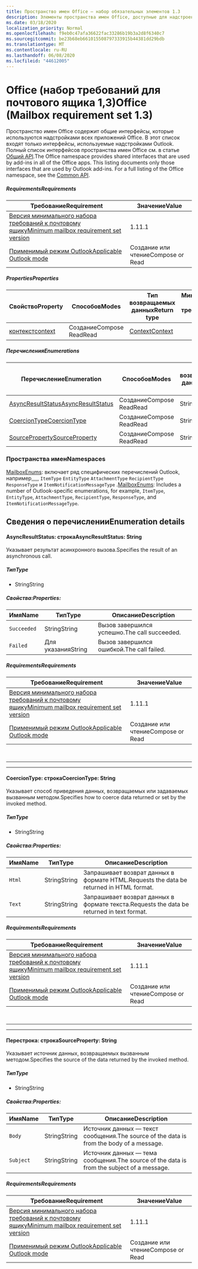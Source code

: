 ```yaml
---
title: Пространство имен Office — набор обязательных элементов 1.3
description: Элементы пространства имен Office, доступные для надстроек Outlook с помощью набора требований API почтовых ящиков 1,3.
ms.date: 03/18/2020
localization_priority: Normal
ms.openlocfilehash: f9eb0c47afa36622fac33286b19b3a2d8f6340c7
ms.sourcegitcommit: be23b68eb661015508797333915b44381dd29bdb
ms.translationtype: MT
ms.contentlocale: ru-RU
ms.lasthandoff: 06/08/2020
ms.locfileid: "44612005"
---
```

# <a name="office-mailbox-requirement-set-13"></a><span data-ttu-id="cfeac-103">Office (набор требований для почтового ящика 1,3)</span><span class="sxs-lookup"><span data-stu-id="cfeac-103">Office (Mailbox requirement set 1.3)</span></span>

<span data-ttu-id="cfeac-p101">Пространство имен Office содержит общие интерфейсы, которые используются надстройками всех приложений Office. В этот список входят только интерфейсы, используемые надстройками Outlook. Полный список интерфейсов пространства имен Office см. в статье [Общий API](/javascript/api/office).</span><span class="sxs-lookup"><span data-stu-id="cfeac-p101">The Office namespace provides shared interfaces that are used by add-ins in all of the Office apps. This listing documents only those interfaces that are used by Outlook add-ins. For a full listing of the Office namespace, see the [Common API](/javascript/api/office).</span></span>

##### <a name="requirements"></a><span data-ttu-id="cfeac-106">Requirements</span><span class="sxs-lookup"><span data-stu-id="cfeac-106">Requirements</span></span>

|<span data-ttu-id="cfeac-107">Требование</span><span class="sxs-lookup"><span data-stu-id="cfeac-107">Requirement</span></span>| <span data-ttu-id="cfeac-108">Значение</span><span class="sxs-lookup"><span data-stu-id="cfeac-108">Value</span></span>|
|---|---|
|[<span data-ttu-id="cfeac-109">Версия минимального набора требований к почтовому ящику</span><span class="sxs-lookup"><span data-stu-id="cfeac-109">Minimum mailbox requirement set version</span></span>](../../requirement-sets/outlook-api-requirement-sets.md)| <span data-ttu-id="cfeac-110">1.1</span><span class="sxs-lookup"><span data-stu-id="cfeac-110">1.1</span></span>|
|[<span data-ttu-id="cfeac-111">Применимый режим Outlook</span><span class="sxs-lookup"><span data-stu-id="cfeac-111">Applicable Outlook mode</span></span>](../../../outlook/outlook-add-ins-overview.md#extension-points)| <span data-ttu-id="cfeac-112">Создание или чтение</span><span class="sxs-lookup"><span data-stu-id="cfeac-112">Compose or Read</span></span>|

##### <a name="properties"></a><span data-ttu-id="cfeac-113">Properties</span><span class="sxs-lookup"><span data-stu-id="cfeac-113">Properties</span></span>

| <span data-ttu-id="cfeac-114">Свойство</span><span class="sxs-lookup"><span data-stu-id="cfeac-114">Property</span></span> | <span data-ttu-id="cfeac-115">Способов</span><span class="sxs-lookup"><span data-stu-id="cfeac-115">Modes</span></span> | <span data-ttu-id="cfeac-116">Тип возвращаемых данных</span><span class="sxs-lookup"><span data-stu-id="cfeac-116">Return type</span></span> | <span data-ttu-id="cfeac-117">Минимальные</span><span class="sxs-lookup"><span data-stu-id="cfeac-117">Minimum</span></span><br><span data-ttu-id="cfeac-118">набор требований</span><span class="sxs-lookup"><span data-stu-id="cfeac-118">requirement set</span></span> |
|---|---|---|:---:|
| [<span data-ttu-id="cfeac-119">контекст</span><span class="sxs-lookup"><span data-stu-id="cfeac-119">context</span></span>](office.context.md) | <span data-ttu-id="cfeac-120">Создание</span><span class="sxs-lookup"><span data-stu-id="cfeac-120">Compose</span></span><br><span data-ttu-id="cfeac-121">Read</span><span class="sxs-lookup"><span data-stu-id="cfeac-121">Read</span></span> | [<span data-ttu-id="cfeac-122">Context</span><span class="sxs-lookup"><span data-stu-id="cfeac-122">Context</span></span>](/javascript/api/office/office.context?view=outlook-js-1.3) | [<span data-ttu-id="cfeac-123">1.1</span><span class="sxs-lookup"><span data-stu-id="cfeac-123">1.1</span></span>](../requirement-set-1.1/outlook-requirement-set-1.1.md) |

##### <a name="enumerations"></a><span data-ttu-id="cfeac-124">Перечисления</span><span class="sxs-lookup"><span data-stu-id="cfeac-124">Enumerations</span></span>

| <span data-ttu-id="cfeac-125">Перечисление</span><span class="sxs-lookup"><span data-stu-id="cfeac-125">Enumeration</span></span> | <span data-ttu-id="cfeac-126">Способов</span><span class="sxs-lookup"><span data-stu-id="cfeac-126">Modes</span></span> | <span data-ttu-id="cfeac-127">Тип возвращаемых данных</span><span class="sxs-lookup"><span data-stu-id="cfeac-127">Return type</span></span> | <span data-ttu-id="cfeac-128">Минимальные</span><span class="sxs-lookup"><span data-stu-id="cfeac-128">Minimum</span></span><br><span data-ttu-id="cfeac-129">набор требований</span><span class="sxs-lookup"><span data-stu-id="cfeac-129">requirement set</span></span> |
|---|---|---|:---:|
| [<span data-ttu-id="cfeac-130">AsyncResultStatus</span><span class="sxs-lookup"><span data-stu-id="cfeac-130">AsyncResultStatus</span></span>](#asyncresultstatus-string) | <span data-ttu-id="cfeac-131">Создание</span><span class="sxs-lookup"><span data-stu-id="cfeac-131">Compose</span></span><br><span data-ttu-id="cfeac-132">Read</span><span class="sxs-lookup"><span data-stu-id="cfeac-132">Read</span></span> | <span data-ttu-id="cfeac-133">String</span><span class="sxs-lookup"><span data-stu-id="cfeac-133">String</span></span> | [<span data-ttu-id="cfeac-134">1.1</span><span class="sxs-lookup"><span data-stu-id="cfeac-134">1.1</span></span>](../requirement-set-1.1/outlook-requirement-set-1.1.md) |
| [<span data-ttu-id="cfeac-135">CoercionType</span><span class="sxs-lookup"><span data-stu-id="cfeac-135">CoercionType</span></span>](#coerciontype-string) | <span data-ttu-id="cfeac-136">Создание</span><span class="sxs-lookup"><span data-stu-id="cfeac-136">Compose</span></span><br><span data-ttu-id="cfeac-137">Read</span><span class="sxs-lookup"><span data-stu-id="cfeac-137">Read</span></span> | <span data-ttu-id="cfeac-138">String</span><span class="sxs-lookup"><span data-stu-id="cfeac-138">String</span></span> | [<span data-ttu-id="cfeac-139">1.1</span><span class="sxs-lookup"><span data-stu-id="cfeac-139">1.1</span></span>](../requirement-set-1.1/outlook-requirement-set-1.1.md) |
| [<span data-ttu-id="cfeac-140">SourceProperty</span><span class="sxs-lookup"><span data-stu-id="cfeac-140">SourceProperty</span></span>](#sourceproperty-string) | <span data-ttu-id="cfeac-141">Создание</span><span class="sxs-lookup"><span data-stu-id="cfeac-141">Compose</span></span><br><span data-ttu-id="cfeac-142">Read</span><span class="sxs-lookup"><span data-stu-id="cfeac-142">Read</span></span> | <span data-ttu-id="cfeac-143">String</span><span class="sxs-lookup"><span data-stu-id="cfeac-143">String</span></span> | [<span data-ttu-id="cfeac-144">1.1</span><span class="sxs-lookup"><span data-stu-id="cfeac-144">1.1</span></span>](../requirement-set-1.1/outlook-requirement-set-1.1.md) |

### <a name="namespaces"></a><span data-ttu-id="cfeac-145">Пространства имен</span><span class="sxs-lookup"><span data-stu-id="cfeac-145">Namespaces</span></span>

<span data-ttu-id="cfeac-146">[MailboxEnums](/javascript/api/outlook/office.mailboxenums.attachmentcontentformat?view=outlook-js-1.3): включает ряд специфических перечислений Outlook, например,,,,, `ItemType` `EntityType` `AttachmentType` `RecipientType` `ResponseType` и `ItemNotificationMessageType` .</span><span class="sxs-lookup"><span data-stu-id="cfeac-146">[MailboxEnums](/javascript/api/outlook/office.mailboxenums.attachmentcontentformat?view=outlook-js-1.3): Includes a number of Outlook-specific enumerations, for example, `ItemType`, `EntityType`, `AttachmentType`, `RecipientType`, `ResponseType`, and `ItemNotificationMessageType`.</span></span>

## <a name="enumeration-details"></a><span data-ttu-id="cfeac-147">Сведения о перечислении</span><span class="sxs-lookup"><span data-stu-id="cfeac-147">Enumeration details</span></span>

#### <a name="asyncresultstatus-string"></a><span data-ttu-id="cfeac-148">AsyncResultStatus: строка</span><span class="sxs-lookup"><span data-stu-id="cfeac-148">AsyncResultStatus: String</span></span>

<span data-ttu-id="cfeac-149">Указывает результат асинхронного вызова.</span><span class="sxs-lookup"><span data-stu-id="cfeac-149">Specifies the result of an asynchronous call.</span></span>

##### <a name="type"></a><span data-ttu-id="cfeac-150">Тип</span><span class="sxs-lookup"><span data-stu-id="cfeac-150">Type</span></span>

*   <span data-ttu-id="cfeac-151">String</span><span class="sxs-lookup"><span data-stu-id="cfeac-151">String</span></span>

##### <a name="properties"></a><span data-ttu-id="cfeac-152">Свойства:</span><span class="sxs-lookup"><span data-stu-id="cfeac-152">Properties:</span></span>

|<span data-ttu-id="cfeac-153">Имя</span><span class="sxs-lookup"><span data-stu-id="cfeac-153">Name</span></span>| <span data-ttu-id="cfeac-154">Тип</span><span class="sxs-lookup"><span data-stu-id="cfeac-154">Type</span></span>| <span data-ttu-id="cfeac-155">Описание</span><span class="sxs-lookup"><span data-stu-id="cfeac-155">Description</span></span>|
|---|---|---|
|`Succeeded`| <span data-ttu-id="cfeac-156">String</span><span class="sxs-lookup"><span data-stu-id="cfeac-156">String</span></span>|<span data-ttu-id="cfeac-157">Вызов завершился успешно.</span><span class="sxs-lookup"><span data-stu-id="cfeac-157">The call succeeded.</span></span>|
|`Failed`| <span data-ttu-id="cfeac-158">Для указания</span><span class="sxs-lookup"><span data-stu-id="cfeac-158">String</span></span>|<span data-ttu-id="cfeac-159">Вызов завершился ошибкой.</span><span class="sxs-lookup"><span data-stu-id="cfeac-159">The call failed.</span></span>|

##### <a name="requirements"></a><span data-ttu-id="cfeac-160">Requirements</span><span class="sxs-lookup"><span data-stu-id="cfeac-160">Requirements</span></span>

|<span data-ttu-id="cfeac-161">Требование</span><span class="sxs-lookup"><span data-stu-id="cfeac-161">Requirement</span></span>| <span data-ttu-id="cfeac-162">Значение</span><span class="sxs-lookup"><span data-stu-id="cfeac-162">Value</span></span>|
|---|---|
|[<span data-ttu-id="cfeac-163">Версия минимального набора требований к почтовому ящику</span><span class="sxs-lookup"><span data-stu-id="cfeac-163">Minimum mailbox requirement set version</span></span>](../../requirement-sets/outlook-api-requirement-sets.md)| <span data-ttu-id="cfeac-164">1.1</span><span class="sxs-lookup"><span data-stu-id="cfeac-164">1.1</span></span>|
|[<span data-ttu-id="cfeac-165">Применимый режим Outlook</span><span class="sxs-lookup"><span data-stu-id="cfeac-165">Applicable Outlook mode</span></span>](../../../outlook/outlook-add-ins-overview.md#extension-points)| <span data-ttu-id="cfeac-166">Создание или чтение</span><span class="sxs-lookup"><span data-stu-id="cfeac-166">Compose or Read</span></span>|

<br>

---
---

#### <a name="coerciontype-string"></a><span data-ttu-id="cfeac-167">CoercionType: строка</span><span class="sxs-lookup"><span data-stu-id="cfeac-167">CoercionType: String</span></span>

<span data-ttu-id="cfeac-168">Указывает способ приведения данных, возвращаемых или задаваемых вызванным методом.</span><span class="sxs-lookup"><span data-stu-id="cfeac-168">Specifies how to coerce data returned or set by the invoked method.</span></span>

##### <a name="type"></a><span data-ttu-id="cfeac-169">Тип</span><span class="sxs-lookup"><span data-stu-id="cfeac-169">Type</span></span>

*   <span data-ttu-id="cfeac-170">String</span><span class="sxs-lookup"><span data-stu-id="cfeac-170">String</span></span>

##### <a name="properties"></a><span data-ttu-id="cfeac-171">Свойства:</span><span class="sxs-lookup"><span data-stu-id="cfeac-171">Properties:</span></span>

|<span data-ttu-id="cfeac-172">Имя</span><span class="sxs-lookup"><span data-stu-id="cfeac-172">Name</span></span>| <span data-ttu-id="cfeac-173">Тип</span><span class="sxs-lookup"><span data-stu-id="cfeac-173">Type</span></span>| <span data-ttu-id="cfeac-174">Описание</span><span class="sxs-lookup"><span data-stu-id="cfeac-174">Description</span></span>|
|---|---|---|
|`Html`| <span data-ttu-id="cfeac-175">String</span><span class="sxs-lookup"><span data-stu-id="cfeac-175">String</span></span>|<span data-ttu-id="cfeac-176">Запрашивает возврат данных в формате HTML.</span><span class="sxs-lookup"><span data-stu-id="cfeac-176">Requests the data be returned in HTML format.</span></span>|
|`Text`| <span data-ttu-id="cfeac-177">String</span><span class="sxs-lookup"><span data-stu-id="cfeac-177">String</span></span>|<span data-ttu-id="cfeac-178">Запрашивает возврат данных в формате текста.</span><span class="sxs-lookup"><span data-stu-id="cfeac-178">Requests the data be returned in text format.</span></span>|

##### <a name="requirements"></a><span data-ttu-id="cfeac-179">Requirements</span><span class="sxs-lookup"><span data-stu-id="cfeac-179">Requirements</span></span>

|<span data-ttu-id="cfeac-180">Требование</span><span class="sxs-lookup"><span data-stu-id="cfeac-180">Requirement</span></span>| <span data-ttu-id="cfeac-181">Значение</span><span class="sxs-lookup"><span data-stu-id="cfeac-181">Value</span></span>|
|---|---|
|[<span data-ttu-id="cfeac-182">Версия минимального набора требований к почтовому ящику</span><span class="sxs-lookup"><span data-stu-id="cfeac-182">Minimum mailbox requirement set version</span></span>](../../requirement-sets/outlook-api-requirement-sets.md)| <span data-ttu-id="cfeac-183">1.1</span><span class="sxs-lookup"><span data-stu-id="cfeac-183">1.1</span></span>|
|[<span data-ttu-id="cfeac-184">Применимый режим Outlook</span><span class="sxs-lookup"><span data-stu-id="cfeac-184">Applicable Outlook mode</span></span>](../../../outlook/outlook-add-ins-overview.md#extension-points)| <span data-ttu-id="cfeac-185">Создание или чтение</span><span class="sxs-lookup"><span data-stu-id="cfeac-185">Compose or Read</span></span>|

<br>

---
---

#### <a name="sourceproperty-string"></a><span data-ttu-id="cfeac-186">Перестрока: строка</span><span class="sxs-lookup"><span data-stu-id="cfeac-186">SourceProperty: String</span></span>

<span data-ttu-id="cfeac-187">Указывает источник данных, возвращаемых вызванным методом.</span><span class="sxs-lookup"><span data-stu-id="cfeac-187">Specifies the source of the data returned by the invoked method.</span></span>

##### <a name="type"></a><span data-ttu-id="cfeac-188">Тип</span><span class="sxs-lookup"><span data-stu-id="cfeac-188">Type</span></span>

*   <span data-ttu-id="cfeac-189">String</span><span class="sxs-lookup"><span data-stu-id="cfeac-189">String</span></span>

##### <a name="properties"></a><span data-ttu-id="cfeac-190">Свойства:</span><span class="sxs-lookup"><span data-stu-id="cfeac-190">Properties:</span></span>

|<span data-ttu-id="cfeac-191">Имя</span><span class="sxs-lookup"><span data-stu-id="cfeac-191">Name</span></span>| <span data-ttu-id="cfeac-192">Тип</span><span class="sxs-lookup"><span data-stu-id="cfeac-192">Type</span></span>| <span data-ttu-id="cfeac-193">Описание</span><span class="sxs-lookup"><span data-stu-id="cfeac-193">Description</span></span>|
|---|---|---|
|`Body`| <span data-ttu-id="cfeac-194">String</span><span class="sxs-lookup"><span data-stu-id="cfeac-194">String</span></span>|<span data-ttu-id="cfeac-195">Источник данных — текст сообщения.</span><span class="sxs-lookup"><span data-stu-id="cfeac-195">The source of the data is from the body of a message.</span></span>|
|`Subject`| <span data-ttu-id="cfeac-196">String</span><span class="sxs-lookup"><span data-stu-id="cfeac-196">String</span></span>|<span data-ttu-id="cfeac-197">Источник данных — тема сообщения.</span><span class="sxs-lookup"><span data-stu-id="cfeac-197">The source of the data is from the subject of a message.</span></span>|

##### <a name="requirements"></a><span data-ttu-id="cfeac-198">Requirements</span><span class="sxs-lookup"><span data-stu-id="cfeac-198">Requirements</span></span>

|<span data-ttu-id="cfeac-199">Требование</span><span class="sxs-lookup"><span data-stu-id="cfeac-199">Requirement</span></span>| <span data-ttu-id="cfeac-200">Значение</span><span class="sxs-lookup"><span data-stu-id="cfeac-200">Value</span></span>|
|---|---|
|[<span data-ttu-id="cfeac-201">Версия минимального набора требований к почтовому ящику</span><span class="sxs-lookup"><span data-stu-id="cfeac-201">Minimum mailbox requirement set version</span></span>](../../requirement-sets/outlook-api-requirement-sets.md)| <span data-ttu-id="cfeac-202">1.1</span><span class="sxs-lookup"><span data-stu-id="cfeac-202">1.1</span></span>|
|[<span data-ttu-id="cfeac-203">Применимый режим Outlook</span><span class="sxs-lookup"><span data-stu-id="cfeac-203">Applicable Outlook mode</span></span>](../../../outlook/outlook-add-ins-overview.md#extension-points)| <span data-ttu-id="cfeac-204">Создание или чтение</span><span class="sxs-lookup"><span data-stu-id="cfeac-204">Compose or Read</span></span>|
